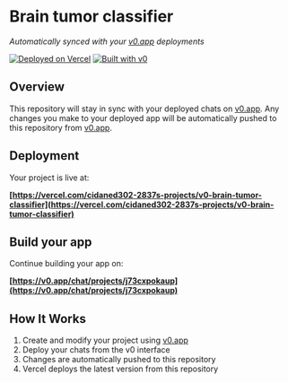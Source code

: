 # Brain tumor classifier

*Automatically synced with your [v0.app](https://v0.app) deployments*

[![Deployed on Vercel](https://img.shields.io/badge/Deployed%20on-Vercel-black?style=for-the-badge&logo=vercel)](https://vercel.com/cidaned302-2837s-projects/v0-brain-tumor-classifier)
[![Built with v0](https://img.shields.io/badge/Built%20with-v0.app-black?style=for-the-badge)](https://v0.app/chat/projects/j73cxpokaup)

## Overview

This repository will stay in sync with your deployed chats on [v0.app](https://v0.app).
Any changes you make to your deployed app will be automatically pushed to this repository from [v0.app](https://v0.app).

## Deployment

Your project is live at:

**[https://vercel.com/cidaned302-2837s-projects/v0-brain-tumor-classifier](https://vercel.com/cidaned302-2837s-projects/v0-brain-tumor-classifier)**

## Build your app

Continue building your app on:

**[https://v0.app/chat/projects/j73cxpokaup](https://v0.app/chat/projects/j73cxpokaup)**

## How It Works

1. Create and modify your project using [v0.app](https://v0.app)
2. Deploy your chats from the v0 interface
3. Changes are automatically pushed to this repository
4. Vercel deploys the latest version from this repository
